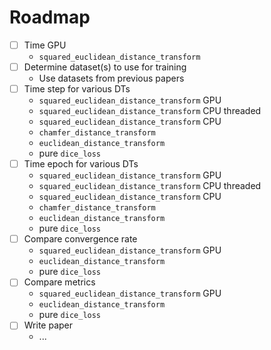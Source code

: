 # Roadmap

- [ ] Time GPU
	-  `squared_euclidean_distance_transform` 
- [ ] Determine dataset(s) to use for training
	* Use datasets from previous papers
- [ ] Time step for various DTs
	* `squared_euclidean_distance_transform` GPU
	* `squared_euclidean_distance_transform` CPU threaded
	* `squared_euclidean_distance_transform` CPU
	* `chamfer_distance_transform`
	* `euclidean_distance_transform`
	* pure `dice_loss`
- [ ] Time epoch for various DTs
	* `squared_euclidean_distance_transform` GPU
	* `squared_euclidean_distance_transform` CPU threaded
	* `squared_euclidean_distance_transform` CPU
	* `chamfer_distance_transform`
	* `euclidean_distance_transform`
	* pure `dice_loss`
- [ ] Compare convergence rate
	* `squared_euclidean_distance_transform` GPU
	* `euclidean_distance_transform`
	* pure `dice_loss`
- [ ] Compare metrics
	* `squared_euclidean_distance_transform` GPU
	* `euclidean_distance_transform`
	* pure `dice_loss`
- [ ] Write paper
  * ...
